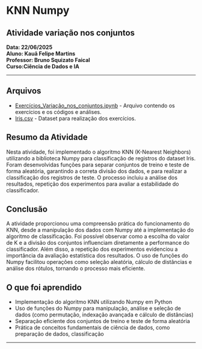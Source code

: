 # KNN Numpy

## Atividade variação nos conjuntos

**Data: 22/06/2025**  
**Aluno: Kauã Felipe Martins**  
**Professor: Bruno Squizato Faical**  
**Curso:Ciência de Dados e IA**  

---

## Arquivos

- [Exercícios_Variação_nos_conjuntos.ipynb](./Exercícios_Variação_nos_conjuntos.ipynb) - Arquivo contendo os exercícios e os códigos e análises.
- [Iris.csv](./Iris.csv) - Dataset para realização dos exercícios.

## Resumo da Atividade

Nesta atividade, foi implementado o algoritmo KNN (K-Nearest Neighbors) utilizando a biblioteca Numpy para classificação de registros do dataset Iris. Foram desenvolvidas funções para separar conjuntos de treino e teste de forma aleatória, garantindo a correta divisão dos dados, e para realizar a classificação dos registros de teste. O processo incluiu a análise dos resultados, repetição dos experimentos para avaliar a estabilidade do classificador.

## Conclusão

A atividade proporcionou uma compreensão prática do funcionamento do KNN, desde a manipulação dos dados com Numpy até a implementação do algoritmo de classificação. Foi possível observar como a escolha do valor de K e a divisão dos conjuntos influenciam diretamente a performance do classificador. Além disso, a repetição dos experimentos evidenciou a importância da avaliação estatística dos resultados. O uso de funções do Numpy facilitou operações como seleção aleatória, cálculo de distâncias e análise dos rótulos, tornando o processo mais eficiente.

## O que foi aprendido

- Implementação do algoritmo KNN utilizando Numpy em Python
- Uso de funções do Numpy para manipulação, análise e seleção de dados (como permutação, indexação avançada e cálculo de distâncias)
- Separação eficiente dos conjuntos de treino e teste de forma aleatória
- Prática de conceitos fundamentais de ciência de dados, como preparação de dados, classificação

---